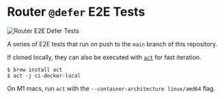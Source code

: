 # Router `@defer` E2E Tests

![Router E2E Defer Tests](https://github.com/alessbell/router-defer-e2e-tests/actions/workflows/router-e2e-defer-tests.yml/badge.svg)

A series of E2E tests that run on push to the `main` branch of this repository.

If cloned locally, they can also be executed with [`act`](https://github.com/nektos/act) for fast iteration.

```
$ brew install act
$ act -j ci-docker-local
```

On M1 macs, run `act` with the `--container-architecture linux/amd64` flag.